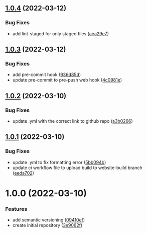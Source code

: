 ## [1.0.4](https://github.com/mathematicks/frontend/compare/v1.0.3...v1.0.4) (2022-03-12)


### Bug Fixes

* add lint-staged for only staged files ([aea29e7](https://github.com/mathematicks/frontend/commit/aea29e7fac607b5961d7ea5eef8652be31f13133))

## [1.0.3](https://github.com/mathematicks/frontend/compare/v1.0.2...v1.0.3) (2022-03-12)


### Bug Fixes

* add pre-commit hook ([936d85d](https://github.com/mathematicks/frontend/commit/936d85dec3fb776ac44b7e938d2b3ccb60830094))
* update pre-commit to pre-push web hook ([4c0981e](https://github.com/mathematicks/frontend/commit/4c0981e625949a3ed416b6f9fbf2d0667ab5d1cd))

## [1.0.2](https://github.com/mathematicks/frontend/compare/v1.0.1...v1.0.2) (2022-03-10)


### Bug Fixes

* update .yml with the correct link to github repo ([a3b0266](https://github.com/mathematicks/frontend/commit/a3b0266b1ef9e24c56ddda9df28e48c678bbdd75))

## [1.0.1](https://github.com/mathematicks/frontend/compare/v1.0.0...v1.0.1) (2022-03-10)


### Bug Fixes

* update .yml to fix formatting error ([5bb094b](https://github.com/mathematicks/frontend/commit/5bb094b63a757e1bfaece3dd3bb47d207b90e13d))
* update ci workflow file to upload build to website-build branch ([eeda702](https://github.com/mathematicks/frontend/commit/eeda7025125508ffdefb290be009974228ac9971))

# 1.0.0 (2022-03-10)


### Features

* add semantic versioning ([09410ef](https://github.com/mathematicks/frontend/commit/09410ef18bdf5c21023b6df3ff5d1c268f3a4f9c))
* create initial repository ([3e9062f](https://github.com/mathematicks/frontend/commit/3e9062f6289af5ba3aa2918f28d29579864b24dc))
